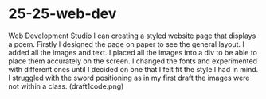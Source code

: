 # 25-25-web-dev
Web Development Studio
I can creating a styled website page that displays a poem. 
Firstly I designed the page on paper to see the general layout. 
I added all the images and text. 
I placed all the images into a div to be able to place them accurately on the screen. 
I changed the fonts and experimented with different ones until I decided on one that I felt fit the style I had in mind. 
I struggled with the sword positioning as in my first draft the images were not within a class. (draft1code.png)
